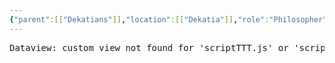 ```yaml
---
{"parent":[["Dekatians"]],"location":[["Dekatia"]],"role":"Philosopher","species":"Human","pronouns":"he/him","statblock":[["Commoner"]],"type":"person","dg-publish":true,"permalink":"/diario/personas/zagreus/","dgPassFrontmatter":true}
---
```


<pre class="dataview dataview-error">Dataview: custom view not found for 'scriptTTT.js' or 'scriptTTT/view.js'.</pre>
